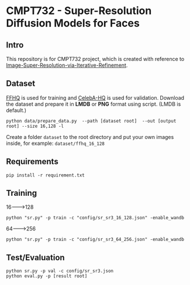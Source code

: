 # CMPT732 - Super-Resolution Diffusion Models for Faces
## Intro
This repository is for CMPT732 project, which is created with reference to [Image-Super-Resolution-via-Iterative-Refinement](https://github.com/Janspiry/Image-Super-Resolution-via-Iterative-Refinement).
## Dataset
[FFHQ](https://github.com/NVlabs/ffhq-dataset) is used for training and [ CelebA-HQ](https://www.kaggle.com/datasets/badasstechie/celebahq-resized-256x256) is used for validation.
Download the dataset and prepare it in **LMDB** or **PNG** format using script. (LMDB is default.)
```
python data/prepare_data.py  --path [dataset root]  --out [output root] --size 16,128 -l
```
Create a folder `dataset` to the root directory and put your own images inside, for example:
`dataset/ffhq_16_128`

## Requirements
```
pip install -r requirement.txt
```



## Training
16--->128
```
python "sr.py" -p train -c "config/sr_sr3_16_128.json" -enable_wandb
```
64--->256
```
python "sr.py" -p train -c "config/sr_sr3_64_256.json" -enable_wandb
```

## Test/Evaluation
```
python sr.py -p val -c config/sr_sr3.json
python eval.py -p [result root]
```
